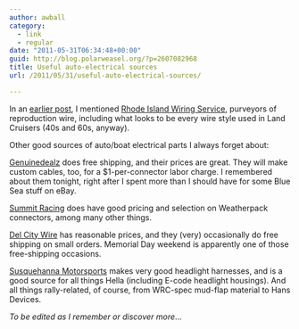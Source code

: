 ```yaml
---
author: awball
category:
  - link
  - regular
date: "2011-05-31T06:34:48+00:00"
guid: http://blog.polarweasel.org/?p=2607082968
title: Useful auto-electrical sources
url: /2011/05/31/useful-auto-electrical-sources/

---
```

In an [earlier post](/2011/01/11/rhode-island-wiring-service/), I mentioned [Rhode Island Wiring Service](http://www.riwire.com/), purveyors of reproduction wire, including what looks to be every wire style used in Land Cruisers (40s and 60s, anyway).

Other good sources of auto/boat electrical parts I always forget about:

[Genuinedealz](http://shop.genuinedealz.com/) does free shipping, and their prices are great. They will make custom cables, too, for a $1-per-connector labor charge. I remembered about them tonight, right after I spent more than I should have for some Blue Sea stuff on eBay.

[Summit Racing](http://www.summitracing.com/) does have good pricing and selection on Weatherpack connectors, among many other things.

[Del City Wire](http://www.delcity.net/) has reasonable prices, and they (very) occasionally do free shipping on small orders. Memorial Day weekend is apparently one of those free-shipping occasions.

[Susquehanna Motorsports](http://www.rallylights.com/) makes very good headlight harnesses, and is a good source for all things Hella (including E-code headlight housings). And all things rally-related, of course, from WRC-spec mud-flap material to Hans Devices.

_To be edited as I remember or discover more_...
